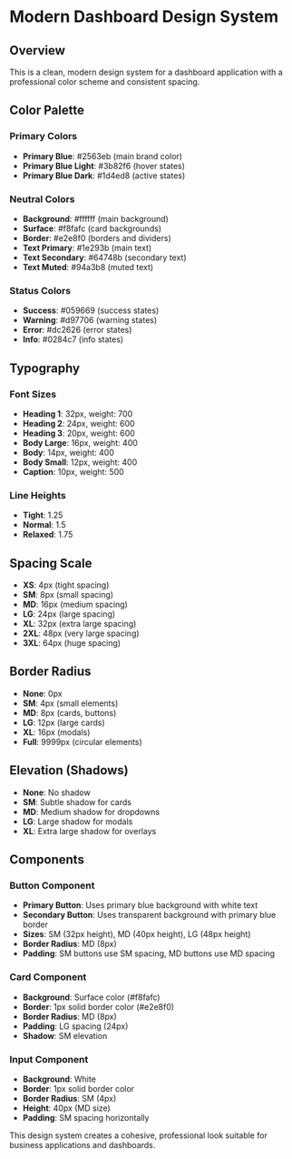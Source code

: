 # Modern Dashboard Design System

## Overview
This is a clean, modern design system for a dashboard application with a professional color scheme and consistent spacing.

## Color Palette

### Primary Colors
- **Primary Blue**: #2563eb (main brand color)
- **Primary Blue Light**: #3b82f6 (hover states)
- **Primary Blue Dark**: #1d4ed8 (active states)

### Neutral Colors
- **Background**: #ffffff (main background)
- **Surface**: #f8fafc (card backgrounds)
- **Border**: #e2e8f0 (borders and dividers)
- **Text Primary**: #1e293b (main text)
- **Text Secondary**: #64748b (secondary text)
- **Text Muted**: #94a3b8 (muted text)

### Status Colors
- **Success**: #059669 (success states)
- **Warning**: #d97706 (warning states)
- **Error**: #dc2626 (error states)
- **Info**: #0284c7 (info states)

## Typography

### Font Sizes
- **Heading 1**: 32px, weight: 700
- **Heading 2**: 24px, weight: 600
- **Heading 3**: 20px, weight: 600
- **Body Large**: 16px, weight: 400
- **Body**: 14px, weight: 400
- **Body Small**: 12px, weight: 400
- **Caption**: 10px, weight: 500

### Line Heights
- **Tight**: 1.25
- **Normal**: 1.5
- **Relaxed**: 1.75

## Spacing Scale
- **XS**: 4px (tight spacing)
- **SM**: 8px (small spacing)
- **MD**: 16px (medium spacing)
- **LG**: 24px (large spacing)
- **XL**: 32px (extra large spacing)
- **2XL**: 48px (very large spacing)
- **3XL**: 64px (huge spacing)

## Border Radius
- **None**: 0px
- **SM**: 4px (small elements)
- **MD**: 8px (cards, buttons)
- **LG**: 12px (large cards)
- **XL**: 16px (modals)
- **Full**: 9999px (circular elements)

## Elevation (Shadows)
- **None**: No shadow
- **SM**: Subtle shadow for cards
- **MD**: Medium shadow for dropdowns
- **LG**: Large shadow for modals
- **XL**: Extra large shadow for overlays

## Components

### Button Component
- **Primary Button**: Uses primary blue background with white text
- **Secondary Button**: Uses transparent background with primary blue border
- **Sizes**: SM (32px height), MD (40px height), LG (48px height)
- **Border Radius**: MD (8px)
- **Padding**: SM buttons use SM spacing, MD buttons use MD spacing

### Card Component
- **Background**: Surface color (#f8fafc)
- **Border**: 1px solid border color (#e2e8f0)
- **Border Radius**: MD (8px)
- **Padding**: LG spacing (24px)
- **Shadow**: SM elevation

### Input Component
- **Background**: White
- **Border**: 1px solid border color
- **Border Radius**: SM (4px)
- **Height**: 40px (MD size)
- **Padding**: SM spacing horizontally

This design system creates a cohesive, professional look suitable for business applications and dashboards. 